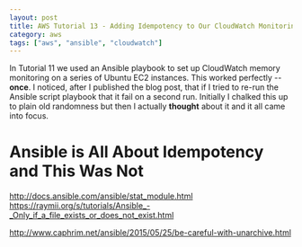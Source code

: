 ```yaml
---
layout: post
title: AWS Tutorial 13 - Adding Idempotency to Our CloudWatch Monitoring Playbook
category: aws
tags: ["aws", "ansible", "cloudwatch"]
---
```

In Tutorial 11 we used an Ansible playbook to set up CloudWatch memory monitoring on a series of Ubuntu EC2 instances.  This worked perfectly -- **once**.  I noticed, after I published the blog post, that if I tried to re-run the Ansible script playbook that it fail on a second run.  Initially I chalked this up to plain old randomness but then I actually **thought** about it and it all came into focus.

# Ansible is All About Idempotency and This Was Not

http://docs.ansible.com/ansible/stat_module.html
https://raymii.org/s/tutorials/Ansible_-_Only_if_a_file_exists_or_does_not_exist.html

http://www.caphrim.net/ansible/2015/05/25/be-careful-with-unarchive.html

